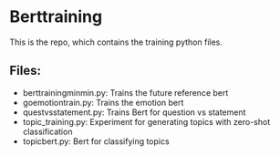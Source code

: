 # Berttraining

This is the repo, which contains the training python files.

## Files:
  - berttrainingminmin.py: Trains the future reference bert
  - goemotiontrain.py: Trains the emotion bert
  - questvsstatement.py: Trains Bert for question vs statement
  - topic_training.py: Experiment for generating topics with zero-shot classification 
  - topicbert.py: Bert for classifying topics
